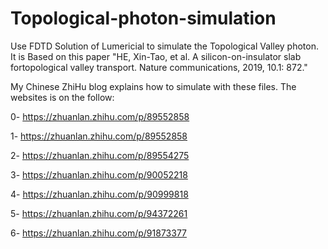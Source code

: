 # Topological-photon-simulation
Use FDTD Solution of Lumericial to simulate the Topological Valley photon. 
It is Based on this paper "HE, Xin-Tao, et al. A silicon-on-insulator slab fortopological valley transport. Nature communications, 2019, 10.1: 872."

My Chinese ZhiHu blog explains how to simulate with these files. The websites is on the follow:

0- https://zhuanlan.zhihu.com/p/89552858

1- https://zhuanlan.zhihu.com/p/89552858

2- https://zhuanlan.zhihu.com/p/89554275

3- https://zhuanlan.zhihu.com/p/90052218

4- https://zhuanlan.zhihu.com/p/90999818

5- https://zhuanlan.zhihu.com/p/94372261

6- https://zhuanlan.zhihu.com/p/91873377
